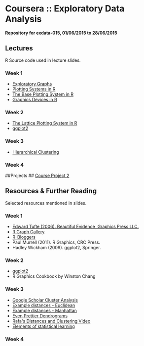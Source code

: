 # Coursera :: Exploratory Data Analysis #
__Repository for exdata-015, 01/06/2015 to 28/06/2015__

## Lectures ##
R Source code used in lecture slides.

### Week 1 ###
* [Exploratory Graphs](https://github.com/nickhepler/exdata-015/blob/master/lectures/wk1/exploratory_graphs.R)
* [Plotting Systems in R](https://github.com/nickhepler/exdata-015/blob/master/lectures/wk1/plotting_systems.R)
* [The Base Plotting System in R](https://github.com/nickhepler/exdata-015/blob/master/lectures/wk1/base_plotting.R)
* [Graphics Devices in R](https://github.com/nickhepler/exdata-015/blob/master/lectures/wk1/graphics_devices.R)

### Week 2 ###
* [The Lattice Plotting System in R](https://github.com/nickhepler/exdata-015/blob/master/lectures/wk2/lattice_plotting.R)
* [ggplot2](https://github.com/nickhepler/exdata-015/blob/master/lectures/wk2/ggplot2.R)

### Week 3 ###
* [Hierarchical Clustering](https://github.com/nickhepler/exdata-015/blob/master/lectures/wk3/hierarchical_clustering.R)

### Week 4 ###

##Projects ##
[ Course Project 2](https://github.com/nickhepler/exdata-015/tree/master/project2)

## Resources & Further Reading ##
Selected resources mentioned in slides.

### Week 1 ###
* [Edward Tufte (2006). Beautiful Evidence, Graphics Press LLC.](www.edwardtufte.com)
* [R Graph Gallery](http://rgraphgallery.blogspot.com/)
* [R-Bloggers](http://www.r-bloggers.com/?s=plots)
* Paul Murrell (2011). R Graphics, CRC Press.
* Hadley Wickham (2009). ggplot2, Springer.

### Week 2 ###
* [ggplot2](http://ggplot2.org)
* R Graphics Cookbook by Winston Chang

### Week 3 ###
* [Google Scholar Cluster Analysis](https://scholar.google.com/scholar?hl=en&q=cluster+analysis&btnG=&as_sdt=1%2C21&as_sdtp=)
* [Example distances - Euclidean](http://rafalab.jhsph.edu/688/lec/lecture5-clustering.pdf)
* [Example distances - Manhattan](http://en.wikipedia.org/wiki/Taxicab_geometry)
* [Even Prettier Dendrograms](http://gallery.r-enthusiasts.com/RGraphGallery.php?graph=79)
* [Rafa's Distances and Clustering Video](http://www.youtube.com/watch?v=wQhVWUcXM0A)
* [Elements of statistical learning](http://www-stat.stanford.edu/%7Etibs/ElemStatLearn/)

### Week 4 ###
